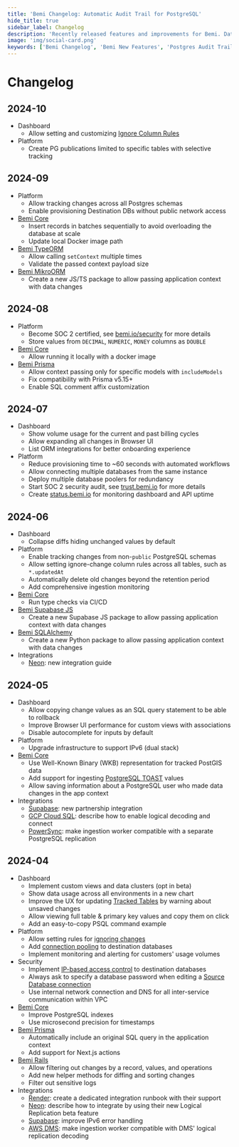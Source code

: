 ```yaml
---
title: 'Bemi Changelog: Automatic Audit Trail for PostgreSQL'
hide_title: true
sidebar_label: Changelog
description: 'Recently released features and improvements for Bemi. Database change tracking for troubleshooting, reporting, data recovery, and audit purposes.'
image: 'img/social-card.png'
keywords: ['Bemi Changelog', 'Bemi New Features', 'Postgres Audit Trails', 'Change Data Capture', 'Database Changes']
---
```


# Changelog

## 2024-10

* Dashboard
  * Allow setting and customizing [Ignore Column Rules](https://docs.bemi.io/postgresql/source-database#ignoring-by-columns)
* Platform
  * Create PG publications limited to specific tables with selective tracking

## 2024-09

* Platform
  * Allow tracking changes across all Postgres schemas
  * Enable provisioning Destination DBs without public network access
* [Bemi Core](https://github.com/BemiHQ/bemi)
  * Insert records in batches sequentially to avoid overloading the database at scale
  * Update local Docker image path
* [Bemi TypeORM](https://github.com/BemiHQ/bemi-typeorm)
  * Allow calling `setContext` multiple times
  * Validate the passed context payload size
* [Bemi MikroORM](https://github.com/BemiHQ/bemi-mikro-orm)
  * Create a new JS/TS package to allow passing application context with data changes

## 2024-08

* Platform
  * Become SOC 2 certified, see [bemi.io/security](https://bemi.io/security) for more details
  * Store values from `DECIMAL`, `NUMERIC`, `MONEY` columns as `DOUBLE`
* [Bemi Core](https://github.com/BemiHQ/bemi)
  * Allow running it locally with a docker image
* [Bemi Prisma](https://github.com/BemiHQ/bemi-prisma)
  * Allow context passing only for specific models with `includeModels`
  * Fix compatibility with Prisma v5.15+
  * Enable SQL comment affix customization

## 2024-07

* Dashboard
  * Show volume usage for the current and past billing cycles
  * Allow expanding all changes in Browser UI
  * List ORM integrations for better onboarding experience
* Platform
  * Reduce provisioning time to ~60 seconds with automated workflows
  * Allow connecting multiple databases from the same instance
  * Deploy multiple database poolers for redundancy
  * Start SOC 2 security audit, see [trust.bemi.io](https://trust.bemi.io/) for more details
  * Create [status.bemi.io](https://status.bemi.io/) for monitoring dashboard and API uptime

## 2024-06

* Dashboard
  * Collapse diffs hiding unchanged values by default
* Platform
  * Enable tracking changes from non-`public` PostgreSQL schemas
  * Allow setting ignore-change column rules across all tables, such as `*.updatedAt`
  * Automatically delete old changes beyond the retention period
  * Add comprehensive ingestion monitoring
* [Bemi Core](https://github.com/BemiHQ/bemi)
  * Run type checks via CI/CD
* [Bemi Supabase JS](https://github.com/BemiHQ/bemi-supabase-js)
  * Create a new Supabase JS package to allow passing application context with data changes
* [Bemi SQLAlchemy](https://github.com/BemiHQ/bemi-sqlalchemy)
  * Create a new Python package to allow passing application context with data changes
* Integrations
  * [Neon](https://neon.tech/docs/guides/bemi): new integration guide

## 2024-05

* Dashboard
  * Allow copying change values as an SQL query statement to be able to rollback
  * Improve Browser UI performance for custom views with associations
  * Disable autocomplete for inputs by default
* Platform
  * Upgrade infrastructure to support IPv6 (dual stack)
* [Bemi Core](https://github.com/BemiHQ/bemi)
  * Use Well-Known Binary (WKB) representation for tracked PostGIS data
  * Add support for ingesting [PostgreSQL TOAST](https://www.postgresql.org/docs/current/storage-toast.html) values
  * Allow saving information about a PostgreSQL user who made data changes in the app context
* Integrations
  * [Supabase](https://supabase.com/partners/integrations/bemi): new partnership integration
  * [GCP Cloud SQL](/hosting/gcp): describe how to enable logical decoding and connect
  * [PowerSync](https://www.powersync.com): make ingestion worker compatible with a separate PostgreSQL replication

## 2024-04

* Dashboard
  * Implement custom views and data clusters (opt in beta)
  * Show data usage across all environments in a new chart
  * Improve the UX for updating [Tracked Tables](https://docs.bemi.io/postgresql/source-database#tracking-by-tables) by warning about unsaved changes
  * Allow viewing full table & primary key values and copy them on click
  * Add an easy-to-copy PSQL command example
* Platform
  * Allow setting rules for [ignoring changes](https://docs.bemi.io/postgresql/source-database#ignoring-by-columns)
  * Add [connection pooling](https://docs.bemi.io/postgresql/destination-database#connection-pooling) to destination databases
  * Implement monitoring and alerting for customers' usage volumes
* Security
  * Implement [IP-based access control](https://docs.bemi.io/destination-database#ip-based-access-control) to destination databases
  * Always ask to specify a database password when editing a [Source Database connection](https://docs.bemi.io/source-database#connection)
  * Use internal network connection and DNS for all inter-service communication within VPC
* [Bemi Core](https://github.com/BemiHQ/bemi)
  * Improve PostgreSQL indexes
  * Use microsecond precision for timestamps
* [Bemi Prisma](https://github.com/BemiHQ/bemi-prisma)
  * Automatically include an original SQL query in the application context
  * Add support for Next.js actions
* [Bemi Rails](https://github.com/BemiHQ/bemi-rails)
  * Allow filtering out changes by a record, values, and operations
  * Add new helper methods for diffing and sorting changes
  * Filter out sensitive logs
* Integrations
  * [Render](/hosting/render): create a dedicated integration runbook with their support
  * [Neon](/hosting/neon): describe how to integrate by using their new Logical Replication beta feature
  * [Supabase](/hosting/supabase): improve IPv6 error handling
  * [AWS DMS](https://aws.amazon.com/dms/): make ingestion worker compatible with DMS' logical replication decoding
